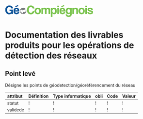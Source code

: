 ![picto](/doc/img/Logo_web-GeoCompiegnois.png)

# Documentation des livrables produits pour les opérations de détection des réseaux

## Point levé

Désigne les points de géodetection/géoréférencement du réseau

|attribut | Définition | Type informatique | obli | Code | Valeur | 
|:---|:---|:---|:---|:---|:---|    
|statut|!|!|!|!|!|
|validede|!|!|!|!|!|


